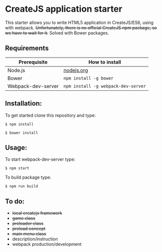 # CreateJS application starter

This starter allows you to write HTML5 application in CreateJS/ES6, using with webpack. ~~Unfortunately, there is no official CreateJS npm package, so we have to wait for it.~~ Solved with Bower packages.

## Requirements

| Prerequisite    | How to install
| --------------- | ------------- |
| Node.js | [nodejs.org](http://nodejs.org/) |
| Bower | `npm install -g bower` |
| Webpack-dev-server | `npm install -g webpack-dev-server` |

## Installation:
To get started clone this repository and type:

``
$ npm install
``

``
$ bower install
``

## Usage:
To start webpack-dev-server type:

``
$ npm start
``

To build package type:

``
$ npm run build
``

## To do:
+ ~~local createjs framework~~
+ ~~game class~~
+ ~~preloader class~~
+ ~~preload concept~~
+ ~~main menu class~~
+ description/instruction
+ webpack production/development
